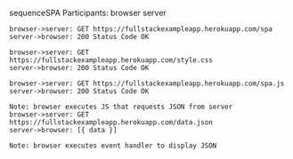 sequenceSPA
    Participants: 
        browser
        server
    
    browser->server: GET https://fullstackexampleapp.herokuapp.com/spa
    server->browser: 200 Status Code OK

    browser->server: GET https://fullstackexampleapp.herokuapp.com/style.css
    server->browser: 200 Status Code OK

    browser->server: GET https://fullstackexampleapp.herokuapp.com/spa.js
    server->browser: 200 Status Code OK

    Note: browser executes JS that requests JSON from server
    browser->server: GET https://fullstackexampleapp.herokuapp.com/data.json
    server->browser: [{ data }]

    Note: browser executes event handler to display JSON